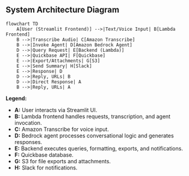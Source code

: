 ## System Architecture Diagram

```mermaid
flowchart TD
    A[User (Streamlit Frontend)] -->|Text/Voice Input| B[Lambda Frontend]
    B -->|Transcribe Audio| C[Amazon Transcribe]
    B -->|Invoke Agent| D[Amazon Bedrock Agent]
    D -->|Query Request| E[Backend (Lambda)]
    E -->|Quickbase API| F[Quickbase]
    E -->|Export/Attachments| G[S3]
    E -->|Send Summary| H[Slack]
    E -->|Response| D
    D -->|Reply, URLs| B
    D -->|Direct Response| A
    B -->|Reply, URLs| A
```

**Legend:**
- **A:** User interacts via Streamlit UI.
- **B:** Lambda frontend handles requests, transcription, and agent invocation.
- **C:** Amazon Transcribe for voice input.
- **D:** Bedrock agent processes conversational logic and generates responses.
- **E:** Backend executes queries, formatting, exports, and notifications.
- **F:** Quickbase database.
- **G:** S3 for file exports and attachments.
- **H:** Slack for notifications.
